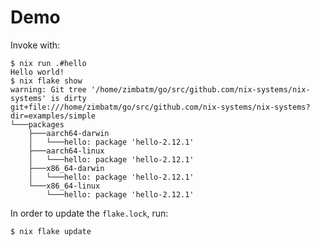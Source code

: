 # Demo

Invoke with:
```console
$ nix run .#hello
Hello world!
$ nix flake show
warning: Git tree '/home/zimbatm/go/src/github.com/nix-systems/nix-systems' is dirty
git+file:///home/zimbatm/go/src/github.com/nix-systems/nix-systems?dir=examples/simple
└───packages
    ├───aarch64-darwin
    │   └───hello: package 'hello-2.12.1'
    ├───aarch64-linux
    │   └───hello: package 'hello-2.12.1'
    ├───x86_64-darwin
    │   └───hello: package 'hello-2.12.1'
    └───x86_64-linux
        └───hello: package 'hello-2.12.1'
```

In order to update the `flake.lock`, run:

```console
$ nix flake update
```
